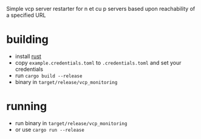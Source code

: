Simple vcp server restarter for n et cu p servers based upon reachability of a specified URL

# building

- install [rust](https://www.rust-lang.org/tools/install)
- copy `example.credentials.toml` to `.credentials.toml` and set your credentials
- run `cargo build --release`
- binary in `target/release/vcp_monitoring`

# running
- run binary in `target/release/vcp_monitoring`
- or use `cargo run --release`
